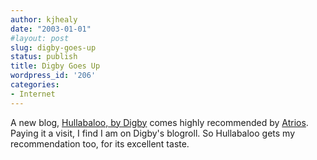 ```yaml
---
author: kjhealy
date: "2003-01-01"
#layout: post
slug: digby-goes-up
status: publish
title: Digby Goes Up
wordpress_id: '206'
categories:
- Internet
---
```


A new blog, [Hullabaloo, by Digby](http://digbysblog.blogspot.com/ "Hullabaloo") comes highly recommended by [Atrios](http://atrios.blogspot.com/2002_12_29_atrios_archive.html#90131509). Paying it a visit, I find I am on Digby's blogroll. So Hullabaloo gets my recommendation too, for its excellent taste.
